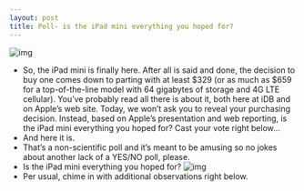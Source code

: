 ```yaml
---
layout: post
title: Poll- is the iPad mini everything you hoped for?
---
```

![img](http://media.idownloadblog.com/wp-content/uploads/2012/10/iPad-mini-Lightning-closeup.jpg)
* So, the iPad mini is finally here. After all is said and done, the decision to buy one comes down to parting with at least $329 (or as much as $659 for a top-of-the-line model with 64 gigabytes of storage and 4G LTE cellular). You’ve probably read all there is about it, both here at iDB and on Apple’s web site. Today, we won’t ask you to reveal your purchasing decision. Instead, based on Apple’s presentation and web reporting, is the iPad mini everything you hoped for? Cast your vote right below…
* And here it is.
* That’s a non-scientific poll and it’s meant to be amusing so no jokes about another lack of a YES/NO poll, please.
* Is the iPad mini everything you hoped for?
![img](http://media.idownloadblog.com/wp-content/uploads/2012/10/iPad-mini-closeup-back-iSight-camera.jpg)
* Per usual, chime in with additional observations right below.

